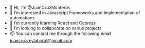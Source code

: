 - 👋 Hi, I’m @JuanCruzMonteros
- 👀 I’m interested in Javascript Frameworks and implementation of automations
- 🌱 I’m currently learning React and Cypress
- 💞️ I’m looking to collaborate on varius projects
- 📫 You can contact me through the following email juancruzreylaboral@gmail.com

<!---
JuanCruzMonteros/JuanCruzMonteros is a ✨ special ✨ repository because its `README.md` (this file) appears on your GitHub profile.
You can click the Preview link to take a look at your changes.
--->

